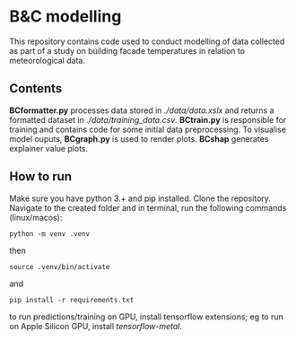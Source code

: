 # B&C modelling

This repository contains code used to conduct modelling of data collected as part of a study on building facade temperatures in relation to meteorological data.

## Contents

**BCformatter.py** processes data stored in *./data/data.xslx* and returns a formatted dataset in *./data/training_data.csv*. **BCtrain.py** is responsible for training and contains code for some initial data preprocessing. To visualise model ouputs, **BCgraph.py** is used to render plots. **BCshap** generates explainer value plots.

## How to run

Make sure you have python 3.+ and pip installed. 
Clone the repository. Navigate to the created folder and in terminal, run the following commands (linux/macos): 

    python -m venv .venv
then

    source .venv/bin/activate

and

    pip install -r requirements.txt

to run predictions/training on GPU, install tensorflow extensions; eg to run on Apple Silicon GPU, install *tensorflow-metal*.
